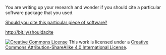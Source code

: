 You are writing up your research and wonder if you should cite a particular software package that you used.

[Should you cite this particular piece of software?](should-I-cite-this-software.md)

http://bit.ly/shouldacite

[![Creative Commons License](https://i.creativecommons.org/l/by-sa/4.0/88x31.png)](http://creativecommons.org/licenses/by-sa/4.0/)
This work is licensed under a [Creative Commons Attribution-ShareAlike 4.0 International License](http://creativecommons.org/licenses/by-sa/4.0/).
